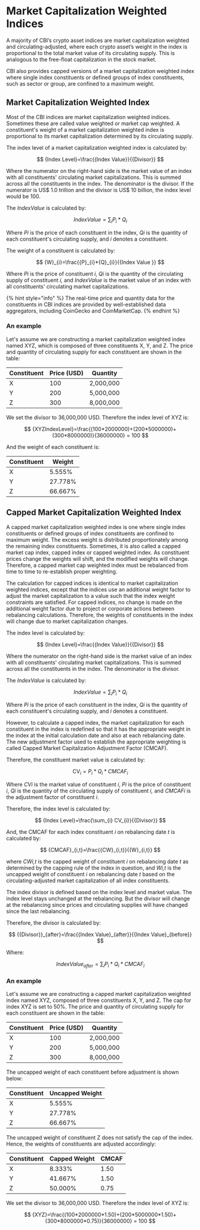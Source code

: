 # Market Capitalization Weighted Indices

A majority of CBI’s crypto asset indices are market capitalization weighted and circulating-adjusted, where each crypto asset’s weight in the index is proportional to the total market value of its circulating supply. This is analogous to the free-float capitalization in the stock market.

CBI also provides capped versions of a market capitalization weighted index where single index constituents or defined groups of index constituents, such as sector or group, are confined to a maximum weight.

## Market Capitalization Weighted Index

Most of the CBI indices are market capitalization weighted indices. Sometimes these are called value weighted or market cap weighted. A constituent's weight of a market capitalization weighted index is proportional to its market capitalization determined by its circulating supply.&#x20;

The index level of a market capitalization weighted index is calculated by:

$$
{Index Level}=\frac{{Index Value}}{{Divisor}}
$$

Where the numerator on the right-hand side is the market value of an index with all constituents' circulating market capitalizations. This is summed across all the constituents in the index. The denominator is the divisor. If the numerator is US$ 1.0 trillion and the divisor is US$ 10 billion, the index level would be 100.

The _IndexValue_ is calculated by:

$$
{Index Value}={\sum_{i} P_{i} * Q_{i}}
$$

Where _Pi_ is the price of each constituent in the index, _Qi_ is the quantity of each constituent's circulating supply, and _i_ denotes a constituent.

The weight of a constituent is calculated by:

$$
{W}_{i}=\frac{{P}_{i}*{Q}_{i}}{{Index Value }}
$$

Where _Pi_ is the price of constituent _i_, _Qi_ is the quantity of the circulating supply of constituent _i,_ and _IndexValue_ is the market value of an index with all constituents' circulating market capitalizations.

{% hint style="info" %}
The real-time price and quantity data for the constituents in CBI indices are provided by well-established data aggregators, including CoinGecko and CoinMarketCap.&#x20;
{% endhint %}

### An example

Let's assume we are constructing a market capitalization weighted index named XYZ, which is composed of three constituents X, Y, and Z. The price and quantity of circulating supply for each constituent are shown in the table:&#x20;

| Constituent | Price (USD) | Quantity  |
| ----------- | ----------- | --------- |
| X           | 100         | 2,000,000 |
| Y           | 200         | 5,000,000 |
| Z           | 300         | 8,000,000 |

We set the divisor to 36,000,000 USD. Therefore the index level of XYZ is:

$$
{XYZIndexLevel}=\frac{(100*2000000)+(200*5000000)+(300*8000000)}{36000000} = 100
$$

And the weight of each constituent is:

| Constituent | Weight  |
| ----------- | ------- |
| X           | 5.555%  |
| Y           | 27.778% |
| Z           | 66.667% |

## Capped Market Capitalization Weighted Index

A capped market capitalization weighted index is one where single index constituents or defined groups of index constituents are confined to maximum weight. The excess weight is distributed proportionately among the remaining index constituents. Sometimes, it is also called a capped market cap index, capped index or capped weighted index. As constituent prices change the weights will shift, and the modified weights will change. Therefore, a capped market cap weighted index must be rebalanced from time to time to re-establish proper weighting.&#x20;

The calculation for capped indices is identical to market capitalization weighted indices, except that the indices use an additional weight factor to adjust the market capitalization to a value such that the index weight constraints are satisfied. For capped indices, no change is made on the additional weight factor due to project or corporate actions between rebalancing calculations. Therefore, the weights of constituents in the index will change due to market capitalization changes.&#x20;

The index level is calculated by:

$$
{Index Level}=\frac{{Index Value}}{{Divisor}}
$$

Where the numerator on the right-hand side is the market value of an index with all constituents' circulating market capitalizations. This is summed across all the constituents in the index. The denominator is the divisor.&#x20;

The _IndexValue_ is calculated by:

$$
{Index Value}={\sum_{i} P_{i} * Q_{i}}
$$

Where _Pi_ is the price of each constituent in the index, _Qi_ is the quantity of each constituent's circulating supply, and _i_ denotes a constituent.

However, to calculate a capped index, the market capitalization for each constituent in the index is redefined so that it has the appropriate weight in the index at the initial calculation date and also at each rebalancing date. The new adjustment factor used to establish the appropriate weighting is called Capped Market Capitalization Adjustment Factor (CMCAF).&#x20;

Therefore, the constituent market value is calculated by:

$$
\text {CV}_{i}={P_{i} * Q_{i} * CMCAF_{i}}
$$

Where _CVi_ is the market value of constituent _i_, _Pi_ is the price of constituent _i_, _Qi_ is the quantity of the circulating supply of constituent _i,_ and _CMCAFi_ is the adjustment factor of constituent _i_.

Therefore, the index level is calculated by:

$$
{Index Level}=\frac{\sum_{i} CV_{i}}{{Divisor}}
$$

And, the CMCAF for each index constituent _i_ on rebalancing date _t_ is calculated by:

$$
{CMCAF}_{i,t}=\frac{{CW}_{i,t}}{{W}_{i,t}}
$$

where _CWi,t_ is the capped weight of constituent _i_ on rebalancing date _t_ as determined by the capping rule of the index in question, and _Wi,t_ is the uncapped weight of constituent _i_ on rebalancing date _t_ based on the circulating-adjusted market capitalization of all index constituents.

The index divisor is defined based on the index level and market value. The index level stays unchanged at the rebalancing. But the divisor will change at the rebalancing since prices and circulating supplies will have changed since the last rebalancing.

Therefore, the divisor is calculated by:

$$
{{Divisor}}_{after}=\frac{{Index Value}_{after}}{{Index Value}_{before}}
$$

Where:

$$
{Index Value}_{after}={\sum_{i} P_{i} * Q_{i}} * {CMCAF}_{i}
$$

### An example

Let's assume we are constructing a capped market capitalization weighted index named XYZ, composed of three constituents X, Y, and Z. The cap for index XYZ is set to 50%.  The price and quantity of circulating supply for each constituent are shown in the table:&#x20;

| Constituent | Price (USD) | Quantity  |
| ----------- | ----------- | --------- |
| X           | 100         | 2,000,000 |
| Y           | 200         | 5,000,000 |
| Z           | 300         | 8,000,000 |

The uncapped weight of each constituent before adjustment is shown below:

| Constituent | Uncapped Weight |
| ----------- | --------------- |
| X           | 5.555%          |
| Y           | 27.778%         |
| Z           | 66.667%         |

The uncapped weight of constituent Z does not satisfy the cap of the index. Hence, the weights of constituents are adjusted accordingly:

| Constituent | Capped Weight | CMCAF |
| ----------- | ------------- | ----- |
| X           | 8.333%        | 1.50  |
| Y           | 41.667%       | 1.50  |
| Z           | 50.000%       | 0.75  |

We set the divisor to 36,000,000 USD. Therefore the index level of XYZ is:

$$
{XYZ}=\frac{(100*2000000*1.50)+(200*5000000*1.50)+(300*8000000*0.75)}{36000000} = 100
$$

